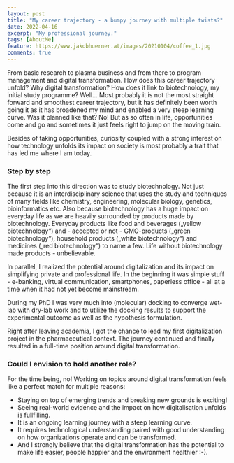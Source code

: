 ```yaml
---
layout: post
title: "My career trajectory - a bumpy journey with multiple twists?"
date: 2022-04-16
excerpt: "My professional journey."
tags: [AboutMe]
feature: https://www.jakobhuerner.at/images/20210104/coffee_1.jpg
comments: true
---
```


From basic research to plasma business and from there to program management and digital transformation. How does this career trajectory unfold? Why digital transformation? How does it link to biotechnology, my initial study programme? 
Well… Most probably it is not the most straight forward and smoothest career trajectory, but it has definitely been worth going it as it has broadened my mind and enabled a very steep learning curve. Was it planned like that? No! But as so often in life, opportunities come and go and sometimes it just feels right to jump on the moving train. 

Besides of taking opportunities, curiosity coupled with a strong interest on how technology unfolds its impact on society is most probably a trait that has led me where I am today. 

### Step by step
The first step into this direction was to study biotechnology. Not just because it is an interdisciplinary science that uses the study and techniques of many fields like chemistry, engineering, molecular biology, genetics, bioinformatics etc. Also because biotechnology has a huge impact on everyday life as we are heavily surrounded by products made by biotechnology. Everyday products like food and beverages („yellow biotechnology“) and - accepted or not - GMO-products („green biotechnology“), household products („white biotechnology“) and medicines („red biotechnology“) to name a few. Life without biotechnology made products - unbelievable.

In parallel, I realized the potential around digitalization and its impact on simplifying private and professional life. In the beginning it was simple stuff - e-banking, virtual communication, smartphones, paperless office - all at a time when it had not yet become mainstream.

During my PhD I was very much into (molecular) docking to converge wet-lab with dry-lab work and to utilize the docking results to support the experimental outcome as well as the hypothesis formulation.

Right after leaving academia, I got the chance to lead my first digitalization project in the pharmaceutical context. The journey continued and finally resulted in a full-time position around digital transformation. 

### Could I envision to hold another role?

For the time being, no! Working on topics around digital transformation feels like a perfect match for multiple reasons: 
* Staying on top of emerging trends and breaking new grounds is exciting!
* Seeing real-world evidence and the impact on how digitalisation unfolds is fullfilling.
* It is an ongoing learning journey with a steep learning curve.
* It requires technological understanding paired with good understanding on how organizations operate and can be transformed.
* And I strongly believe that the digital transformation has the potential to make life easier, people happier and the environment healthier :-).
